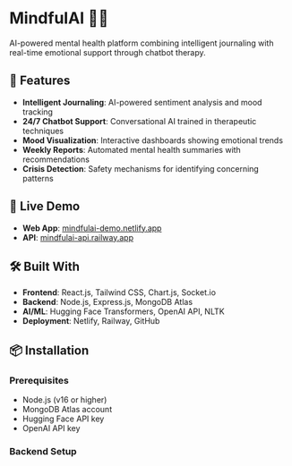 # MindfulAI 🧠💚

AI-powered mental health platform combining intelligent journaling with real-time emotional support through chatbot therapy.

## 🌟 Features

- **Intelligent Journaling**: AI-powered sentiment analysis and mood tracking
- **24/7 Chatbot Support**: Conversational AI trained in therapeutic techniques
- **Mood Visualization**: Interactive dashboards showing emotional trends
- **Weekly Reports**: Automated mental health summaries with recommendations
- **Crisis Detection**: Safety mechanisms for identifying concerning patterns

## 🚀 Live Demo

- **Web App**: [mindfulai-demo.netlify.app](https://mindfulai-demo.netlify.app)
- **API**: [mindfulai-api.railway.app](https://mindfulai-api.railway.app)

## 🛠️ Built With

- **Frontend**: React.js, Tailwind CSS, Chart.js, Socket.io
- **Backend**: Node.js, Express.js, MongoDB Atlas
- **AI/ML**: Hugging Face Transformers, OpenAI API, NLTK
- **Deployment**: Netlify, Railway, GitHub

## 📦 Installation

### Prerequisites
- Node.js (v16 or higher)
- MongoDB Atlas account
- Hugging Face API key
- OpenAI API key

### Backend Setup

